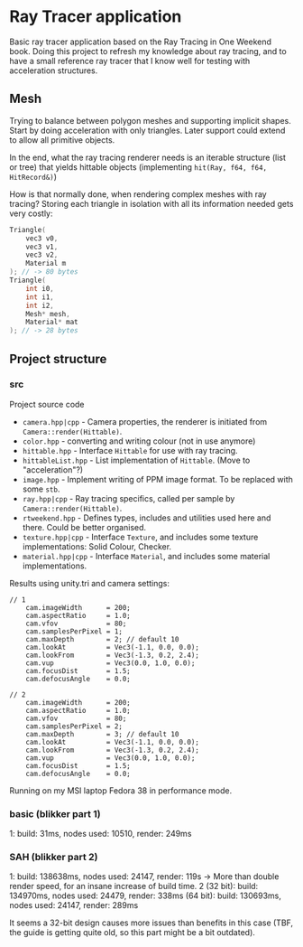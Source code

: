 # Ray Tracer application

Basic ray tracer application based on the Ray Tracing in One Weekend book. Doing this project to refresh my knowledge about ray tracing, and to have a small reference ray tracer that I know well for testing with acceleration structures.

## Mesh

Trying to balance between polygon meshes and supporting implicit shapes. Start by doing acceleration with only triangles. Later support could extend to allow all primitive objects.

In the end, what the ray tracing renderer needs is an iterable structure (list or tree) that yields hittable objects (implementing `hit(Ray, f64, f64, HitRecord&)`)

How is that normally done, when rendering complex meshes with ray tracing? Storing each triangle in isolation with all its information needed gets very costly:
```cpp
Triangle(
    vec3 v0,
    vec3 v1,
    vec3 v2,
    Material m
); // -> 80 bytes
Triangle(
    int i0,
    int i1,
    int i2,
    Mesh* mesh,
    Material* mat
); // -> 28 bytes
```

## Project structure

### src

Project source code

* `camera.hpp|cpp` - Camera properties, the renderer is initiated from `Camera::render(Hittable)`.
* `color.hpp` - converting and writing colour (not in use anymore)
* `hittable.hpp` - Interface `Hittable` for use with ray tracing.
* `hittableList.hpp` - List implementation of `Hittable`. (Move to "acceleration"?)
* `image.hpp` - Implement writing of PPM image format. To be replaced with some `stb`.
* `ray.hpp|cpp` - Ray tracing specifics, called per sample by `Camera::render(Hittable)`.
* `rtweekend.hpp` - Defines types, includes and utilities used here and there. Could be better organised.
* `texture.hpp|cpp` - Interface `Texture`, and includes some texture implementations: Solid Colour, Checker.
* `material.hpp|cpp` - Interface `Material`, and includes some material implementations.

Results using unity.tri and camera settings:
```
// 1
    cam.imageWidth      = 200;
    cam.aspectRatio     = 1.0;
    cam.vfov            = 80;
    cam.samplesPerPixel = 1;
    cam.maxDepth        = 2; // default 10
    cam.lookAt          = Vec3(-1.1, 0.0, 0.0);
    cam.lookFrom        = Vec3(-1.3, 0.2, 2.4);
    cam.vup             = Vec3(0.0, 1.0, 0.0);
    cam.focusDist       = 1.5;
    cam.defocusAngle    = 0.0;
```
```
// 2
    cam.imageWidth      = 200;
    cam.aspectRatio     = 1.0;
    cam.vfov            = 80;
    cam.samplesPerPixel = 2;
    cam.maxDepth        = 3; // default 10
    cam.lookAt          = Vec3(-1.1, 0.0, 0.0);
    cam.lookFrom        = Vec3(-1.3, 0.2, 2.4);
    cam.vup             = Vec3(0.0, 1.0, 0.0);
    cam.focusDist       = 1.5;
    cam.defocusAngle    = 0.0;
```
Running on my MSI laptop Fedora 38 in performance mode.

### basic (blikker part 1)

1: build: 31ms, nodes used: 10510, render: 249ms

### SAH (blikker part 2)

1: build: 138638ms, nodes used: 24147, render: 119s -> More than double render speed, for an insane increase of build time.
2 (32 bit): build: 134970ms, nodes used: 24479, render: 338ms
  (64 bit): build: 130693ms, nodes used: 24147, render: 289ms

It seems a 32-bit design causes more issues than benefits in this case (TBF, the guide is getting quite old, so this part might be a bit outdated).
